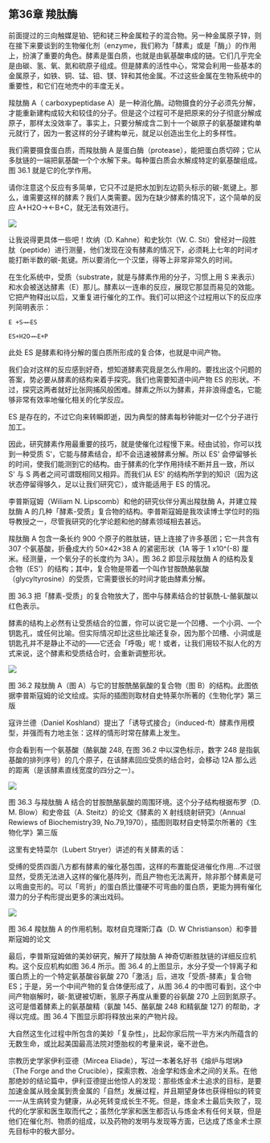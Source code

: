 ## 第36章 羧肽酶

前面提过的三向触媒是铂、钯和铑三种金属粒子的混合物。另一种金属原子锌，则在接下来要谈到的生物催化剂（enzyme，我们称为「酵素」或是「酶」）的作用上，扮演了重要的角色。酵素是蛋白质，也就是由氨基酸串成的链。它们几乎完全是由碳、氢、氧、氮和硫原子组成。但是酵素的活性中心，常常会利用一些基本的金属原子，如铁、铜、锰、钼、镁、锌和其他金属。不过这些金属在生物系统中的重要性，和它们在地売中的丰度无关。

羧肽酶 A（ carboxypeptidase A）是一种消化酶。动物摄食的分子必须先分解，才能重新建构成较大和较佳的分子。但是这个过程可不是把原来的分子彻底分解成原子，那样太没效率了。事实上，只要分解成含二到十一个碳原子的氨基酸建构单元就行了，因为一套这样的分子建构单元，就足以创造出生化上的多样性。

我们需要摄食蛋白质，而羧肽酶 A 是蛋白酶（protease），能把蛋白质切碎；它从多肽链的一端把氨基酸一个个水解下来。每种蛋白质会水解成特定的氨基酸组成。图 36.1 就是它的化学作用。

请你注意这个反应有多简单，它只不过是把水加到左边箭头标示的碳-氮键上。那么，谁需要这样的酵素？我们人类需要。因为在缺少酵素的情况下，这个简单的反应 A+H2O→←B+C，就无法有效进行。

![](https://raw.githubusercontent.com/dalong0514/selfstudy/master/图片链接/化工书籍/2019469.PNG)

让我说得更具体一些吧！坎纳（D. Kahne）和史狄尔（W. C. Sti）曾经对一段胜肽（peptide）进行测量，他们发现在没有酵素的情况下，必须耗上七年的时间オ能打断半数的碳-氮键。所以要消化一个汉堡，得等上非常非常久的时间。

在生化系统中，受质（substrate，就是与酵素作用的分子，习惯上用 S 来表示）和水会被送达酵素（E）那儿。酵素以一连串的反应，展现它那显而易见的效能。它把产物释出以后，又重复进行催化的工作。我们可以把这个过程用以下的反应序列简明表示：

	E +S→←ES

	ES+H2O→←E+P

此处 ES 是酵素和待分解的蛋白质所形成的复合体，也就是中间产物。

我们会对这样的反应感到好奇，想知道酵素究竟是怎么作用的。要找出这个问题的答案，势必要从酵素的结构来着手探究。我们也需要知道中间产物 ES 的形状。不过，探究这两者就好比张网捕风般困难。酵素之所以为酵素，并非浪得虚名，它能够非常有效率地催化相关的化学反应。

ES 是存在的，不过它向来转瞬即逝，因为典型的酵素每秒钟能对一亿个分子进行加工。

因此，研究酵素作用最重要的技巧，就是使催化过程慢下来。经由试验，你可以找到一种受质 S'，它能与酵素结合，却不会迅速被酵素分解。所以 ES' 会停留够长的时间，使我们能测到它的结构。由于酵素的化学作用持续不断并且一致，所以 S' 与 S 两者之间可谓既相同又相异。而我们从 ES' 的结构所学到的知识（因为这状态停留得够久，足以让我们研究它），或许能适用于 ES 的情况。

李普斯寇姆（Wiliam N. Lipscomb）和他的研究伙伴分离出羧肽酶 A，并建立羧肽酶 A 的几种「酵素-受质」复合物的结构。李普斯寇姆是我攻读博士学位时的指导教授之一，尽管我研究的化学论题和他的酵素领域相去甚远。

羧肽酶 A 包含一条长约 900 个原子的胜肽链，链上连接了许多基团；它一共含有 307 个氨基酸，折叠成大约 50×42×38 A 的紧密形状（1A 等于 1 x10^(-8) 厘米。经测量，一个氧分子的长度约为 3A）。图 36.2 即显示羧肽酶 A 的结构及复合物（ES'）的结构；其中，复合物是带着一个叫作甘胺酰酪氨酸（glycyltyrosine）的受质，它需要很长的时间才能由酵素分解。

图 36.3 把「酵素-受质」的复合物放大了，图中与酵素结合的甘氨酰-L-酪氨酸以红色表示。

酵素的结构上必然有让受质结合的位置，你可以说它是一个凹槽、一个小洞、一个钥匙孔，或任何比喻。但实际情况却比这些比喻还复杂，因为那个凹槽、小洞或是钥匙孔并不是静止不动的——它还会「呼吸」呢！或者，让我们用较不拟人化的方式来说，这个酵素和受质结合时，会重新调整形状。

![](https://raw.githubusercontent.com/dalong0514/selfstudy/master/图片链接/化工书籍/2019470.PNG)

图 36.2 羧肽酶 A（图 A）与它的甘胺酰酪氨酸的复合物（图 B）的结构。此图依据李普斯寇姆的论文绘成。实际的插图则取材自史特莱尔所著的《生物化学》第三版

寇许兰德（Daniel Koshland）提出了「诱导式接合」（induced-ft）酵素作用模型，并强而有力地主张：这样的情形时常在酵素上发生。

你会看到有一个氨基酸（酪氨酸 248, 在图 36.2 中以深色标示，数字 248 是指氨基酸的排列序号）的几个原子，在该酵素回应受质的结合时，会移动 12A 那么远的距离（是该酵素直线宽度的四分之一）。

![](https://raw.githubusercontent.com/dalong0514/selfstudy/master/图片链接/化工书籍/2019471.PNG)

图 36.3 与羧肽酶 A 结合的甘胺酰酪氨酸的周围环境。这个分子结构根据布罗（D. M. Blow）和史帝兹（A. Steitz）的论文《酵素的 X 射线绕射研究》（Annual Rewiews of Biochemistry39, No.79,1970），插图则取材自史特菜尔所著的《生物化学》第三版

这里有史特菜尔（Lubert Stryer）讲述的有关酵素的话：

受缚的受质四面八方都有酵素的催化基包围，这样的布置能促进催化作用…不过很显然，受质无法进入这样的催化基阵列，而且产物也无法离开，除非那个酵素是可以弯曲变形的。可以「弯折」的蛋白质比僵硬不可弯曲的蛋白质，更能为拥有催化潜力的分子构形提出更多的演出戏码。

![](https://raw.githubusercontent.com/dalong0514/selfstudy/master/图片链接/化工书籍/2019472.PNG)

图 36.4 羧肽酶 A 的作用机制。取材自克理斯汀森（D. W Christianson）和李普斯寇姆的论文

最后，李普斯寇姆做的美妙硏究，解开了羧肽酶 A 神奇切断胜肽链的详细反应机构。这个反应机构如图 36.4 所示。图 36.4 的上图显示，水分子受一个锌离子和蛋白质上的一个特定氨基酸谷氨酸 270「激活」后，进攻「受质-酵素」复合物 ES；于是，另一个中间产物的复合体便形成了，从图 36.4 的中图可看到，这个中间产物崩解时，碳-氮键被切断，氢原子再度从重要的谷氨酸 270 上回到氮原子。这可是借着酵素上的氨基酸精（氨酸 145、酪氨酸 248 和精氨酸 127) 的帮助，才得以完成。图 36.4 下图显示即将释放出来的产物片段。

大自然这生化过程中所包含的美妙「复杂性」，比起你家后院一平方米内所蕴含的无数生命，或比起美国最高法院对堕胎权的考量来说，毫不逊色。

宗教历史学家伊利亚德（Mircea Eliade），写过一本著名好书《熔炉与坩埚》（The Forge and the Crucible），探索宗教、冶金学和炼金术之间的关系。在他那绝妙的结论篇中，伊利亚德提出他惊人的发现：那些炼金术士追求的目标，是要加速金属从贱金属到贵金属的「自然」发展过程，并且期望身体也获得相似的转变一一从生病转变为健康，从必死转变成长生不死。但是，炼金术士最后失败了，现代的化学家和医生取而代之；虽然化学家和医生都否认与炼金术有任何关联，但是他们在催化剂、物质的组成，以及药物的发明与发现等方面，已达成了炼金术士原先目标中的极大部分。



